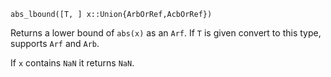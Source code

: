 ```
abs_lbound([T, ] x::Union{ArbOrRef,AcbOrRef})
```

Returns a lower bound of `abs(x)` as an `Arf`. If `T` is given convert to this type, supports `Arf` and `Arb`.

If `x` contains `NaN` it returns `NaN`.

